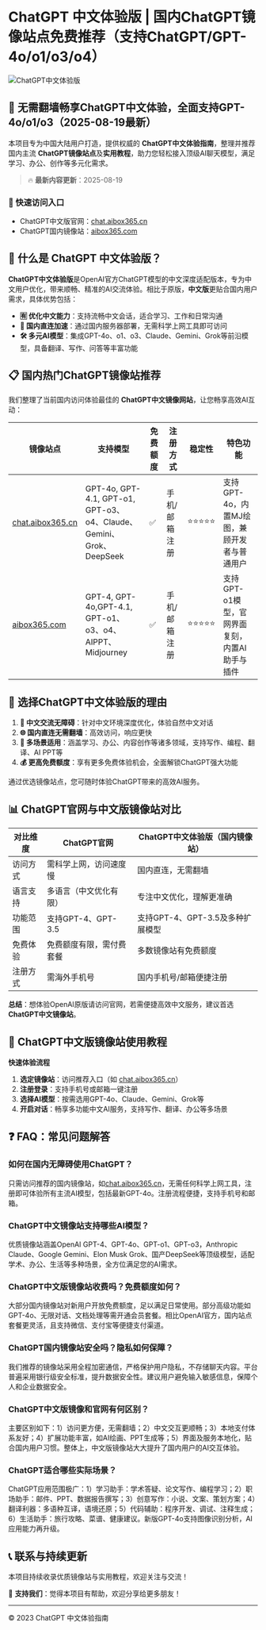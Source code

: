 # ChatGPT 中文体验版 | 国内ChatGPT镜像站点免费推荐（支持ChatGPT/GPT-4o/o1/o3/o4）

![ChatGPT中文体验版](https://github.com/user-attachments/assets/30cb685f-4b78-4cec-96a1-d2a599122f20)

## 📢 无需翻墙畅享ChatGPT中文体验，全面支持GPT-4o/o1/o3（2025-08-19最新）

本项目专为中国大陆用户打造，提供权威的 **ChatGPT中文体验指南**，整理并推荐国内主流 **ChatGPT镜像站点**及**实用教程**，助力您轻松接入顶级AI聊天模型，满足学习、办公、创作等多元化需求。

> 🔥 **最新内容更新**：2025-08-19

### 🚀 快速访问入口

- ChatGPT中文版官网：[chat.aibox365.cn](https://chat.aibox365.cn)
- ChatGPT国内镜像站：[aibox365.com](https://aibox365.com)

## 🤔 什么是 ChatGPT 中文体验版？

**ChatGPT中文体验版**是OpenAI官方ChatGPT模型的中文深度适配版本，专为中文用户优化，带来顺畅、精准的AI交流体验。相比于原版，**中文版**更贴合国内用户需求，具体优势包括：

- **🈶 优化中文能力**：支持流畅中文会话，适合学习、工作和日常沟通
- **🚀 国内直连加速**：通过国内服务器部署，无需科学上网工具即可访问
- **🛠️ 多元AI模型**：集成GPT-4o、o1、o3、Claude、Gemini、Grok等前沿模型，具备翻译、写作、问答等丰富功能

## 📋 国内热门ChatGPT镜像站推荐

我们整理了当前国内访问体验最佳的 **ChatGPT中文镜像网站**，让您畅享高效AI互动：

| 镜像站点 | 支持模型 | 免费额度 | 注册方式 | 稳定性 | 特色功能 |
|----------|----------|----------|----------|--------|----------|
| [chat.aibox365.cn](https://chat.aibox365.cn) | GPT-4o, GPT-4.1, GPT-o1, GPT-o3、o4、Claude、Gemini、Grok、DeepSeek | ✅ | 手机/邮箱注册 | ⭐⭐⭐⭐⭐ | 支持GPT-4o，内置MJ绘图，兼顾开发者与普通用户 |
| [aibox365.com](https://aibox365.com) | GPT-4, GPT-4o,GPT-4.1, GPT-o1、o3、o4、AIPPT、Midjourney | ✅ | 手机/邮箱注册 | ⭐⭐⭐⭐⭐ | 支持GPT-o1模型，官网界面复刻，内置AI助手与插件 |

## 🌟 选择ChatGPT中文体验版的理由

1. **📝 中文交流无障碍**：针对中文环境深度优化，体验自然中文对话
2. **🌐 国内直连无需翻墙**：高效访问，响应更快
3. **🎯 多场景适用**：涵盖学习、办公、内容创作等诸多领域，支持写作、编程、翻译、AI PPT等
4. **💰 更高免费额度**：享有更多免费体验机会，全面解锁ChatGPT强大功能

通过优选镜像站点，您可随时体验ChatGPT带来的高效AI服务。

## 📊 ChatGPT官网与中文版镜像站对比

| 对比维度 | ChatGPT官网 | ChatGPT中文体验版（国内镜像站） |
|----------|-------------|----------------------------------|
| 访问方式 | 需科学上网，访问速度慢 | 国内直连，无需翻墙 |
| 语言支持 | 多语言（中文优化有限） | 专注中文优化，理解更准确 |
| 功能范围 | 支持GPT-4、GPT-3.5 | 支持GPT-4、GPT-3.5及多种扩展模型 |
| 免费体验 | 免费额度有限，需付费套餐 | 多数镜像站有免费额度 |
| 注册方式 | 需海外手机号 | 国内手机号/邮箱便捷注册 |

**总结**：想体验OpenAI原版请访问官网，若需便捷高效中文服务，建议首选**ChatGPT中文镜像站**。

## 📝 ChatGPT中文版镜像站使用教程

**快速体验流程**

1. **选定镜像站**：访问推荐入口（如 [chat.aibox365.cn](https://chat.aibox365.cn)）
2. **注册登录**：支持手机号或邮箱一键注册
3. **选择AI模型**：按需选用GPT-4o、Claude、Gemini、Grok等
4. **开启对话**：畅享多功能中文AI服务，支持写作、翻译、办公等多场景

## ❓ FAQ：常见问题解答

### 如何在国内无障碍使用ChatGPT？

只需访问推荐的国内镜像站，如[chat.aibox365.cn](https://chat.aibox365.cn)，无需任何科学上网工具，注册即可体验所有主流AI模型，包括最新GPT-4o。注册流程便捷，支持手机号和邮箱。

### ChatGPT中文镜像站支持哪些AI模型？

优质镜像站涵盖OpenAI GPT-4、GPT-4o、GPT-o1、GPT-o3，Anthropic Claude、Google Gemini、Elon Musk Grok、国产DeepSeek等顶级模型，适配学术、办公、生活等多种场景，全方位满足您的AI需求。

### ChatGPT中文版镜像站收费吗？免费额度如何？

大部分国内镜像站对新用户开放免费额度，足以满足日常使用。部分高级功能如GPT-4o、无限对话、文档处理等需开通会员套餐。相比OpenAI官方，国内站点套餐更灵活，且支持微信、支付宝等便捷支付渠道。

### ChatGPT国内镜像站安全吗？隐私如何保障？

我们推荐的镜像站采用全程加密通信，严格保护用户隐私，不存储聊天内容。平台普遍采用银行级安全标准，提升数据安全性。建议用户避免输入敏感信息，保障个人和企业数据安全。

### ChatGPT中文版镜像和官网有何区别？

主要区别如下：1）访问更方便，无需翻墙；2）中文交互更顺畅；3）本地支付体系友好；4）扩展功能丰富，如AI绘画、PPT生成等；5）界面及服务本地化，贴合国内用户习惯。整体上，中文版镜像站大大提升了国内用户的AI交互体验。

### ChatGPT适合哪些实际场景？

ChatGPT应用范围极广：1）学习助手：学术答疑、论文写作、编程学习；2）职场助手：邮件、PPT、数据报告撰写；3）创意写作：小说、文案、策划方案；4）翻译利器：多语种互译，语境还原；5）代码辅助：程序开发、调试、注释生成；6）生活助手：旅行攻略、菜谱、健康建议。新版GPT-4o支持图像识别分析，AI应用能力再升级。

## 📞 联系与持续更新

本项目持续收录优质镜像站与实用教程，欢迎关注与交流！

🌟 **支持我们**：觉得本项目有帮助，欢迎分享给更多朋友！

---

© 2023 ChatGPT 中文体验指南
